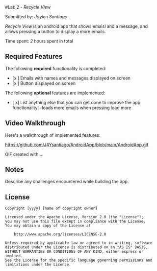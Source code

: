 #Lab 2 - *Recycle View*

Submitted by: *Jaylen Santiago*

*Recycle View* is an android app that shows emaisl and a message, and allows pressing a button to display a more emails. 

Time spent: *2* hours spent in total

## Required Features

The following **required** functionality is completed:

* [x ] Emails with names and messages displayed on screen
* [x ] Button displayed on screen


The following **optional** features are implemented:

* [ x] List anything else that you can get done to improve the app functionality!
      -loads more emails when pressing load more

## Video Walkthrough

Here's a walkthrough of implemented features:

https://github.com/J4Ysantiago/AndroidApp/blob/main/AndroidApp.gif

<!-- Replace this with whatever GIF tool you used! -->
GIF created with ...  
<!-- Recommended tools:
[Kap](https://getkap.co/) for macOS
[ScreenToGif](https://www.screentogif.com/) for Windows
[peek](https://github.com/phw/peek) for Linux. -->

## Notes

Describe any challenges encountered while building the app.

## License

    Copyright [yyyy] [name of copyright owner]

    Licensed under the Apache License, Version 2.0 (the "License");
    you may not use this file except in compliance with the License.
    You may obtain a copy of the License at

        http://www.apache.org/licenses/LICENSE-2.0

    Unless required by applicable law or agreed to in writing, software
    distributed under the License is distributed on an "AS IS" BASIS,
    WITHOUT WARRANTIES OR CONDITIONS OF ANY KIND, either express or implied.
    See the License for the specific language governing permissions and
    limitations under the License.
